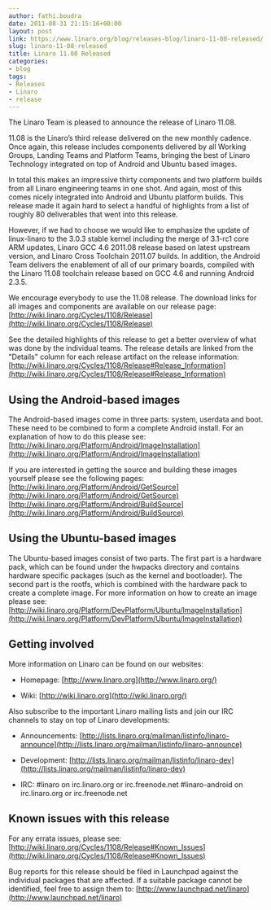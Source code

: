 ```yaml
---
author: fathi.boudra
date: 2011-08-31 21:15:16+00:00
layout: post
link: https://www.linaro.org/blog/releases-blog/linaro-11-08-released/
slug: linaro-11-08-released
title: Linaro 11.08 Released
categories:
- blog
tags:
- Releases
- Linaro
- release
---
```


The Linaro Team is pleased to announce the release of Linaro 11.08.

11.08 is the Linaro’s third release delivered on the new monthly cadence. Once again, this release includes components delivered by all Working Groups, Landing Teams and Platform Teams, bringing the best of Linaro Technology integrated on top of Android and Ubuntu based images.

In total this makes an impressive thirty components and two platform builds from all Linaro engineering teams in one shot. And again, most of this comes nicely integrated into Android and Ubuntu platform builds. This release made it again hard to select a handful of highlights from a list of roughly 80 deliverables that went into this release.

However, if we had to choose we would like to emphasize the update of linux-linaro to the 3.0.3 stable kernel including the merge of 3.1-rc1 core ARM updates, Linaro GCC 4.6 2011.08 release based on latest upstream version, and Linaro Cross Toolchain 2011.07 builds. In addition, the Android Team delivers the enablement of all of our primary boards, compiled with the Linaro 11.08 toolchain release based on GCC 4.6 and running Android 2.3.5.

We encourage everybody to use the 11.08 release. The download links for all images and components are available on our release page:
[http://wiki.linaro.org/Cycles/1108/Release](http://wiki.linaro.org/Cycles/1108/Release)

See the detailed highlights of this release to get a better overview of what was done by the individual teams. The release details are linked from the "Details" column for each release artifact on the release information:
[http://wiki.linaro.org/Cycles/1108/Release#Release_Information](http://wiki.linaro.org/Cycles/1108/Release#Release_Information)


## Using the Android-based images


The Android-based images come in three parts: system, userdata and boot. These need to be combined to form a complete Android install. For an explanation of how to do this please see:
[http://wiki.linaro.org/Platform/Android/ImageInstallation](http://wiki.linaro.org/Platform/Android/ImageInstallation)

If you are interested in getting the source and building these images yourself please see the following pages:
[http://wiki.linaro.org/Platform/Android/GetSource](http://wiki.linaro.org/Platform/Android/GetSource)
[http://wiki.linaro.org/Platform/Android/BuildSource](http://wiki.linaro.org/Platform/Android/BuildSource)


## Using the Ubuntu-based images


The Ubuntu-based images consist of two parts. The first part is a hardware pack, which can be found under the hwpacks directory and contains hardware specific packages (such as the kernel and bootloader). The second part is the rootfs, which is combined with the hardware pack to create a complete image. For more information on how to create an image please see:
[http://wiki.linaro.org/Platform/DevPlatform/Ubuntu/ImageInstallation](http://wiki.linaro.org/Platform/DevPlatform/Ubuntu/ImageInstallation)


## Getting involved


More information on Linaro can be found on our websites:




  * Homepage: [http://www.linaro.org](http://www.linaro.org/)


  * Wiki: [http://wiki.linaro.org](http://wiki.linaro.org/)


Also subscribe to the important Linaro mailing lists and join our IRC channels to stay on top of Linaro developments:


  * Announcements:
[http://lists.linaro.org/mailman/listinfo/linaro-announce](http://lists.linaro.org/mailman/listinfo/linaro-announce)


  * Development:
[http://lists.linaro.org/mailman/listinfo/linaro-dev](http://lists.linaro.org/mailman/listinfo/linaro-dev)


  * IRC:
#linaro on irc.linaro.org or irc.freenode.net
#linaro-android on irc.linaro.org or irc.freenode.net




## Known issues with this release


For any errata issues, please see:
[http://wiki.linaro.org/Cycles/1108/Release#Known_Issues](http://wiki.linaro.org/Cycles/1108/Release#Known_Issues)

Bug reports for this release should be filed in Launchpad against the individual packages that are affected. If a suitable package cannot be identified, feel free to assign them to:
[http://www.launchpad.net/linaro](http://www.launchpad.net/linaro)
